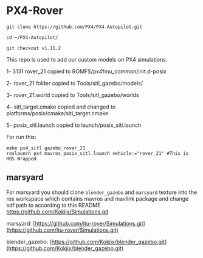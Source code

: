 # PX4-Rover
```
git clone https://github.com/PX4/PX4-Autopilot.git

cd ~/PX4-Autopilot/

git checkout v1.11.2
```
This repo is used to add our custom models on PX4 simulations.

1- 3131 rover_21 copied to ROMFS/px4fmu_common/init.d-posix

2- rover_21 folder copied to Tools/sitl_gazebo/models/

3- rover_21.world copied to Tools/sitl_gazebo/worlds

4- sitl_target.cmake copied and changed to platforms/posix/cmake/sitl_target.cmake

5- posix_sitl.launch copied to launch/posix_sitl.launch

For run this: 
```
make px4_sitl gazebo_rover_21
roslaunch px4 mavros_posix_sitl.launch vehicle:="rover_21" #This is ROS Wrapped
```

## marsyard

For marsyard you should clone `blender_gazebo` and `marsyard` texture into the ros workspace which contains mavros and mavlink package and change sdf path to according to this README https://github.com/Kokjix/Simulations.git

marsyard: [https://github.com/itu-rover/Simulations.git](https://github.com/itu-rover/Simulations.git)

blender_gazebo: [https://github.com/Kokjix/blender_gazebo.git](https://github.com/Kokjix/blender_gazebo.git)
